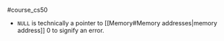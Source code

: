 #course_cs50 

- `NULL` is technically a pointer to [[Memory#Memory addresses|memory address]] 0 to signify an error.